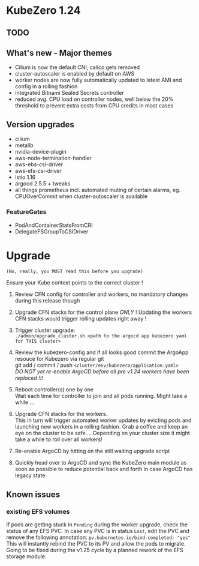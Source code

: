 # KubeZero 1.24

## TODO

## What's new - Major themes
- Cilium is now the default CNI, calico gets removed
- cluster-autoscaler is enabled by default on AWS
- worker nodes are now fully automatically updated to latest AMI and config in a rolling fashion
- integrated Bitnami Sealed Secrets controller
- reduced avg. CPU load on controller nodes, well below the 20% threshold to prevent extra costs from CPU credits in most cases

## Version upgrades
- cilium
- metallb
- nvidia-device-plugin
- aws-node-termination-handler
- aws-ebs-csi-driver
- aws-efs-csi-driver
- istio 1.16
- argocd 2.5.5 + tweaks
- all things prometheus incl. automated muting of certain alarms, eg. CPUOverCommit when cluster-autoscaler is available

### FeatureGates
- PodAndContainerStatsFromCRI
- DelegateFSGroupToCSIDriver

# Upgrade
`(No, really, you MUST read this before you upgrade)`

Ensure your Kube context points to the correct cluster !

1. Review CFN config for controller and workers, no mandatory changes during this release though

2. Upgrade CFN stacks for the control plane *ONLY* !
  Updating the workers CFN stacks would trigger rolling updates right away !

3. Trigger cluster upgrade:  
  `./admin/upgrade_cluster.sh <path to the argocd app kubezero yaml for THIS cluster>`

4. Review the kubezero-config and if all looks good commit the ArgoApp resouce for Kubezero via regular git  
  git add / commit / push `<cluster/env/kubezero/application.yaml>`  
  *DO NOT yet re-enable ArgoCD before all pre v1.24 workers have been replaced !!!*

5. Reboot controller(s) one by one  
Wait each time for controller to join and all pods running.
Might take a while ...

6. Upgrade CFN stacks for the workers.  
  This in turn will trigger automated worker updates by evicting pods and launching new workers in a rolling fashion.
  Grab a coffee and keep an eye on the cluster to be safe ...
  Depending on your cluster size it might take a while to roll over all workers!

7. Re-enable ArgoCD by hitting <return> on the still waiting upgrade script 

8. Quickly head over to ArgoCD and sync the KubeZero main module as soon as possible to reduce potential back and forth in case ArgoCD has legacy state


## Known issues

### existing EFS volumes
If pods are getting stuck in `Pending` during the worker upgrade, check the status of any EFS PVC.
In case any PVC is in status `Lost`, edit the PVC and remove the following annotation:
``` pv.kubernetes.io/bind-completed: "yes" ```
This will instantly rebind the PVC to its PV and allow the pods to migrate.  
Going to be fixed during the v1.25 cycle by a planned rework of the EFS storage module.
